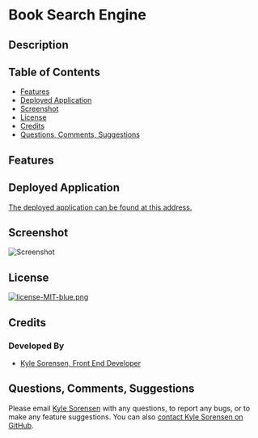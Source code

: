 # Book Search Engine

## Description


## Table of Contents
- [Features](#features)
- [Deployed Application](#deployed-application)
- [Screenshot](#screenshot)
- [License](#license)
- [Credits](#credits)
- [Questions, Comments, Suggestions](#questions-comments-suggestions)

## Features


## Deployed Application
[The deployed application can be found at this address.]()

## Screenshot
![Screenshot]()

## License
[![license-MIT-blue.png](https://img.shields.io/badge/license-MIT-blue)](#License)

## Credits
### Developed By
- [Kyle Sorensen, Front End Developer](https://www.github.com/ksore85)

## Questions, Comments, Suggestions
Please email [Kyle Sorensen](mailto:ksore85@gmail.com) with any questions, to report any bugs, or to make any feature suggestions. You can also [contact Kyle Sorensen on GitHub](https://www.github.com/ksore85).
